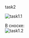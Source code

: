 task2
 
![task1.1](https://replit.com/@ArtiemSkorik/java-0-ewingelen#Solution/task2.1.png)

В сноске:  
![task1.2](https://replit.com/@ArtiemSkorik/java-0-ewingelen#Solution/task2.2.png)